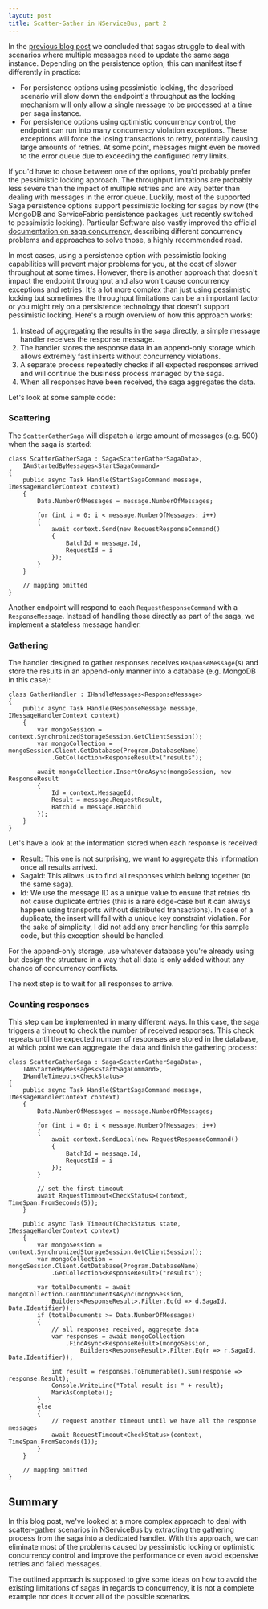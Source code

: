 ```yaml
---
layout: post
title: Scatter-Gather in NServiceBus, part 2
---
```


In the [previous blog post](/2019/09/25/scatter-gather-pt1.html) we concluded that sagas struggle to deal with scenarios where multiple messages need to update the same saga instance. Depending on the persistence option, this can manifest itself differently in practice:
* For persistence options using pessimistic locking, the described scenario will slow down the endpoint's throughput as the locking mechanism will only allow a single message to be processed at a time per saga instance.
* For persistence options using optimistic concurrency control, the endpoint can run into many concurrency violation exceptions. These exceptions will force the losing transactions to retry, potentially causing large amounts of retries. At some point, messages might even be moved to the error queue due to exceeding the configured retry limits.

If you'd have to chose between one of the options, you'd probably prefer the pessimistic locking approach. The throughput limitations are probably less severe than the impact of multiple retries and are way better than dealing with messages in the error queue. Luckily, most of the supported Saga persistence options support pessimistic locking for sagas by now (the MongoDB and ServiceFabric persistence packages just recently switched to pessimistic locking). Particular Software also vastly improved the official [documentation on saga concurrency](https://docs.particular.net/nservicebus/sagas/concurrency), describing different concurrency problems and approaches to solve those, a highly recommended read.

In most cases, using a persistence option with pessimistic locking capabilities will prevent major problems for you, at the cost of slower throughput at some times. However, there is another approach that doesn't impact the endpoint throughput and also won't cause concurrency exceptions and retries. It's a lot more complex than just using pessimistic locking but sometimes the throughput limitations can be an important factor or you might rely on a persistence technology that doesn't support pessimistic locking. Here's a rough overview of how this approach works:

1. Instead of aggregating the results in the saga directly, a simple message handler receives the response message.
2. The handler stores the response data in an append-only storage which allows extremely fast inserts without concurrency violations.
3. A separate process repeatedly checks if all expected responses arrived and will continue the business process managed by the saga.
4. When all responses have been received, the saga aggregates the data.

Let's look at some sample code:

### Scattering

The `ScatterGatherSaga` will dispatch a large amount of messages (e.g. 500) when the saga is started:

```
class ScatterGatherSaga : Saga<ScatterGatherSagaData>, 
    IAmStartedByMessages<StartSagaCommand>
{
    public async Task Handle(StartSagaCommand message, IMessageHandlerContext context)
    {
        Data.NumberOfMessages = message.NumberOfMessages;

        for (int i = 0; i < message.NumberOfMessages; i++)
        {
            await context.Send(new RequestResponseCommand()
            {
                BatchId = message.Id,
                RequestId = i
            });
        }
    }

    // mapping omitted
}

```

Another endpoint will respond to each `RequestResponseCommand` with a `ResponseMessage`. Instead of handling those directly as part of the saga, we implement a stateless message handler.

### Gathering

The handler designed to gather responses receives `ResponseMessage`(s) and store the results in an append-only manner into a database (e.g. MongoDB in this case):


```
class GatherHandler : IHandleMessages<ResponseMessage>
{
    public async Task Handle(ResponseMessage message, IMessageHandlerContext context)
    {
        var mongoSession = context.SynchronizedStorageSession.GetClientSession();
        var mongoCollection = mongoSession.Client.GetDatabase(Program.DatabaseName)
            .GetCollection<ResponseResult>("results");

        await mongoCollection.InsertOneAsync(mongoSession, new ResponseResult
        {
            Id = context.MessageId,
            Result = message.RequestResult,
            BatchId = message.BatchId
        });
    }
}
```

Let's have a look at the information stored when each response is received:
* Result: This one is not surprising, we want to aggregate this information once all results arrived.
* SagaId: This allows us to find all responses which belong together (to the same saga).
* Id: We use the message ID as a unique value to ensure that retries do not cause duplicate entries (this is a rare edge-case but it can always happen using transports without distributed transactions). In case of a duplicate, the insert will fail with a unique key constraint violation. For the sake of simplicity, I did not add any error handling for this sample code, but this exception should be handled.

For the append-only storage, use whatever database you're already using but design the structure in a way that all data is only added without any chance of concurrency conflicts.

The next step is to wait for all responses to arrive.

### Counting responses

This step can be implemented in many different ways. In this case, the saga triggers a timeout to check the number of received responses. This check repeats until the expected number of responses are stored in the database, at which point we can aggregate the data and finish the gathering process:

```
class ScatterGatherSaga : Saga<ScatterGatherSagaData>, 
    IAmStartedByMessages<StartSagaCommand>,
    IHandleTimeouts<CheckStatus>
{
    public async Task Handle(StartSagaCommand message, IMessageHandlerContext context)
    {
        Data.NumberOfMessages = message.NumberOfMessages;

        for (int i = 0; i < message.NumberOfMessages; i++)
        {
            await context.SendLocal(new RequestResponseCommand()
            {
                BatchId = message.Id,
                RequestId = i
            });
        }

        // set the first timeout
        await RequestTimeout<CheckStatus>(context, TimeSpan.FromSeconds(5));
    }

    public async Task Timeout(CheckStatus state, IMessageHandlerContext context)
    {
        var mongoSession = context.SynchronizedStorageSession.GetClientSession();
        var mongoCollection = mongoSession.Client.GetDatabase(Program.DatabaseName)
            .GetCollection<ResponseResult>("results");

        var totalDocuments = await mongoCollection.CountDocumentsAsync(mongoSession,
            Builders<ResponseResult>.Filter.Eq(d => d.SagaId, Data.Identifier));
        if (totalDocuments >= Data.NumberOfMessages)
        {
            // all responses received, aggregate data
            var responses = await mongoCollection
                .FindAsync<ResponseResult>(mongoSession, 
                    Builders<ResponseResult>.Filter.Eq(r => r.SagaId, Data.Identifier));

            int result = responses.ToEnumerable().Sum(response => response.Result);
            Console.WriteLine("Total result is: " + result);
            MarkAsComplete();
        }
        else
        {
            // request another timeout until we have all the response messages
            await RequestTimeout<CheckStatus>(context, TimeSpan.FromSeconds(1));
        }
    }

    // mapping omitted
}
```

## Summary

In this blog post, we've looked at a more complex approach to deal with scatter-gather scenarios in NServiceBus by extracting the gathering process from the saga into a dedicated handler. With this approach, we can eliminate most of the problems caused by pessimistic locking or optimistic concurrency control and improve the performance or even avoid expensive retries and failed messages. 

The outlined approach is supposed to give some ideas on how to avoid the existing limitations of sagas in regards to concurrency, it is not a complete example nor does it cover all of the possible scenarios.
